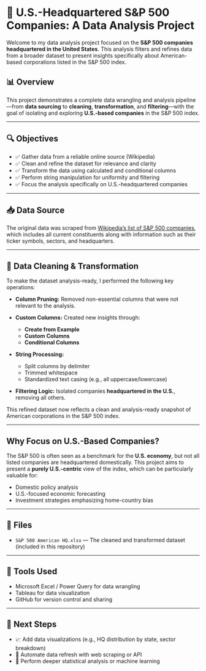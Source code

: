 # 🗽 U.S.-Headquartered S\&P 500 Companies: A Data Analysis Project

Welcome to my data analysis project focused on the **S\&P 500 companies headquartered in the United States**. This analysis filters and refines data from a broader dataset to present insights specifically about American-based corporations listed in the S\&P 500 index.

## 📊 Overview

This project demonstrates a complete data wrangling and analysis pipeline—from **data sourcing** to **cleaning**, **transformation**, and **filtering**—with the goal of isolating and exploring **U.S.-based companies** in the S\&P 500 index.

---

## 🔍 Objectives

* ✅ Gather data from a reliable online source (Wikipedia)
* ✅ Clean and refine the dataset for relevance and clarity
* ✅ Transform the data using calculated and conditional columns
* ✅ Perform string manipulation for uniformity and filtering
* ✅ Focus the analysis specifically on U.S.-headquartered companies

---

## 📥 Data Source

The original data was scraped from [Wikipedia’s list of S\&P 500 companies](https://en.wikipedia.org/wiki/List_of_S%26P_500_companies), which includes all current constituents along with information such as their ticker symbols, sectors, and headquarters.

---

## 🧹 Data Cleaning & Transformation

To make the dataset analysis-ready, I performed the following key operations:

* **Column Pruning:** Removed non-essential columns that were not relevant to the analysis.
* **Custom Columns:** Created new insights through:

  * **Create from Example**
  * **Custom Columns**
  * **Conditional Columns**
* **String Processing:**

  * Split columns by delimiter
  * Trimmed whitespace
  * Standardized text casing (e.g., all uppercase/lowercase)
* **Filtering Logic:** Isolated companies **headquartered in the U.S.**, removing all others.

This refined dataset now reflects a clean and analysis-ready snapshot of American corporations in the S\&P 500 index.

---

## Why Focus on U.S.-Based Companies?

The S\&P 500 is often seen as a benchmark for the **U.S. economy**, but not all listed companies are headquartered domestically. This project aims to present a **purely U.S.-centric** view of the index, which can be particularly valuable for:

* Domestic policy analysis
* U.S.-focused economic forecasting
* Investment strategies emphasizing home-country bias

---

## 📁 Files

* `S&P 500 American HQ.xlsx` — The cleaned and transformed dataset (included in this repository)

---

## 🔧 Tools Used

* Microsoft Excel / Power Query for data wrangling
* Tableau for data visualization
* GitHub for version control and sharing

---

## 🚀 Next Steps

* 📈 Add data visualizations (e.g., HQ distribution by state, sector breakdown)
* 🔁 Automate data refresh with web scraping or API
* 🧠 Perform deeper statistical analysis or machine learning
